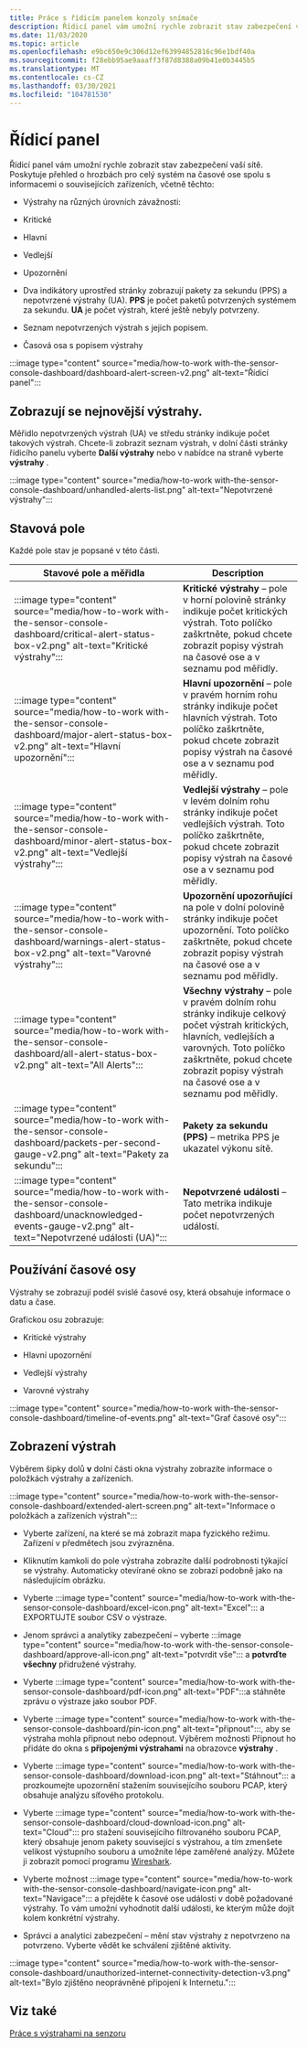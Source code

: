 ```yaml
---
title: Práce s řídicím panelem konzoly snímače
description: Řídicí panel vám umožní rychle zobrazit stav zabezpečení vaší sítě. Poskytuje přehled o hrozbách pro celý systém na časové ose spolu s informacemi o souvisejících zařízeních.
ms.date: 11/03/2020
ms.topic: article
ms.openlocfilehash: e9bc650e9c306d12ef63994852816c96e1bdf40a
ms.sourcegitcommit: f28ebb95ae9aaaff3f87d8388a09b41e0b3445b5
ms.translationtype: MT
ms.contentlocale: cs-CZ
ms.lasthandoff: 03/30/2021
ms.locfileid: "104781530"
---
```

# <a name="the-dashboard"></a>Řídicí panel

Řídicí panel vám umožní rychle zobrazit stav zabezpečení vaší sítě. Poskytuje přehled o hrozbách pro celý systém na časové ose spolu s informacemi o souvisejících zařízeních, včetně těchto:

- Výstrahy na různých úrovních závažnosti:

- Kritické

- Hlavní

- Vedlejší

- Upozornění

- Dva indikátory uprostřed stránky zobrazují pakety za sekundu (PPS) a nepotvrzené výstrahy (UA). **PPS** je počet paketů potvrzených systémem za sekundu. **UA** je počet výstrah, které ještě nebyly potvrzeny.

- Seznam nepotvrzených výstrah s jejich popisem.

- Časová osa s popisem výstrahy

:::image type="content" source="media/how-to-work with-the-sensor-console-dashboard/dashboard-alert-screen-v2.png" alt-text="Řídicí panel":::

## <a name="viewing-the-latest-alerts"></a>Zobrazují se nejnovější výstrahy.

Měřidlo nepotvrzených výstrah (UA) ve středu stránky indikuje počet takových výstrah. Chcete-li zobrazit seznam výstrah, v dolní části stránky řídicího panelu vyberte **Další výstrahy** nebo v nabídce na straně vyberte **výstrahy** .

:::image type="content" source="media/how-to-work with-the-sensor-console-dashboard/unhandled-alerts-list.png" alt-text="Nepotvrzené výstrahy":::

## <a name="status-boxes"></a>Stavová pole

Každé pole stav je popsané v této části.

| Stavové pole a měřidla | Description |
| -------------- | -------------- |
| :::image type="content" source="media/how-to-work with-the-sensor-console-dashboard/critical-alert-status-box-v2.png" alt-text="Kritické výstrahy"::: | **Kritické výstrahy** – pole v horní polovině stránky indikuje počet kritických výstrah. Toto políčko zaškrtněte, pokud chcete zobrazit popisy výstrah na časové ose a v seznamu pod měřidly.                              |
| :::image type="content" source="media/how-to-work with-the-sensor-console-dashboard/major-alert-status-box-v2.png" alt-text="Hlavní upozornění"::: | **Hlavní upozornění** – pole v pravém horním rohu stránky indikuje počet hlavních výstrah. Toto políčko zaškrtněte, pokud chcete zobrazit popisy výstrah na časové ose a v seznamu pod měřidly.                                     |
| :::image type="content" source="media/how-to-work with-the-sensor-console-dashboard/minor-alert-status-box-v2.png" alt-text="Vedlejší výstrahy"::: | **Vedlejší výstrahy** – pole v levém dolním rohu stránky indikuje počet vedlejších výstrah. Toto políčko zaškrtněte, pokud chcete zobrazit popisy výstrah na časové ose a v seznamu pod měřidly.                                   |
| :::image type="content" source="media/how-to-work with-the-sensor-console-dashboard/warnings-alert-status-box-v2.png" alt-text="Varovné výstrahy"::: | **Upozornění upozorňující** na pole v dolní polovině stránky indikuje počet upozornění. Toto políčko zaškrtněte, pokud chcete zobrazit popisy výstrah na časové ose a v seznamu pod měřidly.                             |
| :::image type="content" source="media/how-to-work with-the-sensor-console-dashboard/all-alert-status-box-v2.png" alt-text="All Alerts"::: | **Všechny výstrahy** – pole v pravém dolním rohu stránky indikuje celkový počet výstrah kritických, hlavních, vedlejších a varovných. Toto políčko zaškrtněte, pokud chcete zobrazit popisy výstrah na časové ose a v seznamu pod měřidly. |
| :::image type="content" source="media/how-to-work with-the-sensor-console-dashboard/packets-per-second-gauge-v2.png" alt-text="Pakety za sekundu"::: | **Pakety za sekundu (PPS)** – metrika PPS je ukazatel výkonu sítě. |
| :::image type="content" source="media/how-to-work with-the-sensor-console-dashboard/unacknowledged-events-gauge-v2.png" alt-text="Nepotvrzené události (UA)"::: | **Nepotvrzené události** – Tato metrika indikuje počet nepotvrzených událostí.

## <a name="using-the-timeline"></a>Používání časové osy

Výstrahy se zobrazují podél svislé časové osy, která obsahuje informace o datu a čase.

Grafickou osu zobrazuje:

- Kritické výstrahy

- Hlavní upozornění

- Vedlejší výstrahy

- Varovné výstrahy

:::image type="content" source="media/how-to-work with-the-sensor-console-dashboard/timeline-of-events.png" alt-text="Graf časové osy":::

## <a name="viewing-alerts"></a>Zobrazení výstrah

Výběrem šipky dolů **v** dolní části okna výstrahy zobrazíte informace o položkách výstrahy a zařízeních.

:::image type="content" source="media/how-to-work with-the-sensor-console-dashboard/extended-alert-screen.png" alt-text="Informace o položkách a zařízeních výstrah":::

- Vyberte zařízení, na které se má zobrazit mapa fyzického režimu. Zařízení v předmětech jsou zvýrazněna.

- Kliknutím kamkoli do pole výstraha zobrazíte další podrobnosti týkající se výstrahy. Automaticky otevírané okno se zobrazí podobně jako na následujícím obrázku.

- Vyberte :::image type="content" source="media/how-to-work with-the-sensor-console-dashboard/excel-icon.png" alt-text="Excel"::: a EXPORTUJTE soubor CSV o výstraze.

- Jenom správci a analytiky zabezpečení – vyberte :::image type="content" source="media/how-to-work with-the-sensor-console-dashboard/approve-all-icon.png" alt-text="potvrdit vše"::: a **potvrďte všechny** přidružené výstrahy.

- Vyberte :::image type="content" source="media/how-to-work with-the-sensor-console-dashboard/pdf-icon.png" alt-text="PDF":::a stáhněte zprávu o výstraze jako soubor PDF.

- Vyberte :::image type="content" source="media/how-to-work with-the-sensor-console-dashboard/pin-icon.png" alt-text="připnout":::, aby se výstraha mohla připnout nebo odepnout. Výběrem možnosti Připnout ho přidáte do okna s **připojenými výstrahami** na obrazovce **výstrahy** .

- Vyberte :::image type="content" source="media/how-to-work with-the-sensor-console-dashboard/download-icon.png" alt-text="Stáhnout"::: a prozkoumejte upozornění stažením souvisejícího souboru PCAP, který obsahuje analýzu síťového protokolu.

- Vyberte :::image type="content" source="media/how-to-work with-the-sensor-console-dashboard/cloud-download-icon.png" alt-text="Cloud"::: pro stažení souvisejícího filtrovaného souboru PCAP, který obsahuje jenom pakety související s výstrahou, a tím zmenšete velikost výstupního souboru a umožníte lépe zaměřené analýzy. Můžete ji zobrazit pomocí programu [Wireshark](https://www.wireshark.org/).

- Vyberte možnost :::image type="content" source="media/how-to-work with-the-sensor-console-dashboard/navigate-icon.png" alt-text="Navigace"::: a přejděte k časové ose události v době požadované výstrahy. To vám umožní vyhodnotit další události, ke kterým může dojít kolem konkrétní výstrahy.

- Správci a analytici zabezpečení – mění stav výstrahy z nepotvrzeno na potvrzeno. Vyberte vědět ke schválení zjištěné aktivity.

:::image type="content" source="media/how-to-work with-the-sensor-console-dashboard/unauthorized-internet-connectivity-detection-v3.png" alt-text="Bylo zjištěno neoprávněné připojení k Internetu.":::

## <a name="see-also"></a>Viz také

[Práce s výstrahami na senzoru](how-to-work-with-alerts-on-your-sensor.md)

